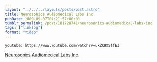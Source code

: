 ```yaml
---
layout: "../../../layouts/posts/post.astro"
title: Neurosonics Audiomedical Labs Inc.
pubDate: 2009-09-07T05:21:57+00:00
tumblr_permalink: /post/181728741/neurosonics-audiomedical-labs-inc
tags: ["linklog"]
format: "video"
---
```


`youtube: https://www.youtube.com/watch?v=ukZCHX5ffEI`

[Neurosonics Audiomedical Labs Inc][1].

[1]: https://www.youtube.com/watch?v=ukZCHX5ffEI
